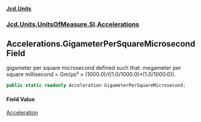 #### [Jcd.Units](index.md 'index')

### [Jcd.Units.UnitsOfMeasure.SI](Jcd.Units.UnitsOfMeasure.SI.md 'Jcd.Units.UnitsOfMeasure.SI').[Accelerations](Accelerations.md 'Jcd.Units.UnitsOfMeasure.SI.Accelerations')

## Accelerations.GigameterPerSquareMicrosecond Field

gigameter per square microsecond defined such that: megameter per square millisecond = Gm/μs² ×
(1000.0)/((1.0/1000.0)*(1.0/1000.0)).

```csharp
public static readonly Acceleration GigameterPerSquareMicrosecond;
```

#### Field Value

[Acceleration](Acceleration.md 'Jcd.Units.UnitTypes.Acceleration')